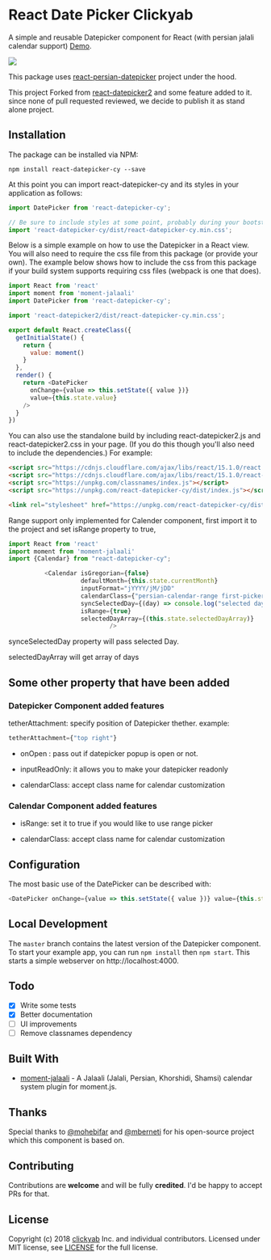 # React Date Picker Clickyab

A simple and reusable Datepicker component for React (with persian jalali calendar support) [Demo](https://alireza-mh.github.io/react-datepicker2/).

![](https://alireza-mh.github.io/react-datepicker-cy/images/react-datepicker-cy.gif)

This package uses [react-persian-datepicker](https://github.com/evandhq/react-persian-datepicker) project under the hood.

This project Forked from [react-datepicker2](https://github.com/mberneti/react-datepicker2/) and some feature added to it. since none of pull requested reviewed, we decide to publish it as stand alone project.

## Installation

The package can be installed via NPM:

```
npm install react-datepicker-cy --save
```

At this point you can import react-datepicker-cy and its styles in your application as follows:

```js
import DatePicker from 'react-datepicker-cy';

// Be sure to include styles at some point, probably during your bootstrapping
import 'react-datepicker-cy/dist/react-datepicker-cy.min.css';
```

Below is a simple example on how to use the Datepicker in a React view. You will also need to require the css file from this package (or provide your own). The example below shows how to include the css from this package if your build system supports requiring css files (webpack is one that does).

```js
import React from 'react'
import moment from 'moment-jalaali'
import DatePicker from 'react-datepicker-cy';

import 'react-datepicker2/dist/react-datepicker-cy.min.css';

export default React.createClass({
  getInitialState() {
    return {
      value: moment()
    }
  },
  render() {
    return <DatePicker
      onChange={value => this.setState({ value })}
      value={this.state.value}
    />
  }
})

```
You can also use the standalone build by including react-datepicker2.js and react-datepicker2.css in your page. (If you do this though you'll also need to include the dependencies.) For example:
```html
<script src="https://cdnjs.cloudflare.com/ajax/libs/react/15.1.0/react.min.js"></script>
<script src="https://cdnjs.cloudflare.com/ajax/libs/react/15.1.0/react-dom.min.js"></script>
<script src="https://unpkg.com/classnames/index.js"></script>
<script src="https://unpkg.com/react-datepicker-cy/dist/index.js"></script>

<link rel="stylesheet" href="https://unpkg.com/react-datepicker-cy/dist/react-datepicker-cy.min.css">
```

Range support only implemented for Calender component,  first import it to the project and set isRange property to true,
```js
import React from 'react'
import moment from 'moment-jalaali'
import {Calendar} from "react-datepicker-cy";

          <Calendar isGregorian={false}
                    defaultMonth={this.state.currentMonth}
                    inputFormat="jYYYY/jM/jDD"
                    calendarClass={"persian-calendar-range first-picker"}
                    syncSelectedDay={(day) => console.log("selected day",day)}
                    isRange={true}
                    selectedDayArray={(this.state.selectedDayArray)}
                            />
```
synceSelectedDay property will pass selected Day.

selectedDayArray will get array of days

## Some other property that have been added
### Datepicker Component added features

tetherAttachment: specify position of Datepicker thether. example:  
```js
tetherAttachment={"top right"}
```
- onOpen : pass out if datepicker popup is open or not.

- inputReadOnly: it allows you to make your datepicker readonly

- calendarClass: accept class name for calendar customization

### Calendar Component added features

- isRange: set it to true if you would like to use range picker

- calendarClass: accept class name for calendar customization
## Configuration

The most basic use of the DatePicker can be described with:

```js
<DatePicker onChange={value => this.setState({ value })} value={this.state.value} />
```

## Local Development

The `master` branch contains the latest version of the Datepicker component. To start your example app, you can run `npm install` then `npm start`. This starts a simple webserver on http://localhost:4000.

## Todo

- [x] Write some tests
- [x] Better documentation
- [ ] UI improvements
- [ ] Remove classnames dependency

## Built With

* [moment-jalaali](https://github.com/jalaali/moment-jalaali) - A Jalaali (Jalali, Persian, Khorshidi, Shamsi) calendar system plugin for moment.js.

## Thanks
Special thanks to [@mohebifar](https://github.com/mohebifar) and [@mberneti](https://github.com/mberneti)  for his open-source project which this component is based on.

## Contributing
Contributions are **welcome** and will be fully **credited**.
I'd be happy to accept PRs for that.

## License

Copyright (c) 2018 [clickyab](http://clickyab.com) Inc. and individual contributors. Licensed under MIT license, see [LICENSE](LICENSE) for the full license.
